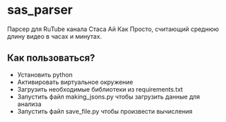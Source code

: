 # sas_parser
Парсер для RuTube канала Стаса Ай Как Просто, считающий среднюю длину видео в часах и минутах.

## Как пользоваться?
- Установить python
- Активировать виртуальное окружение
- Загрузить необходимые библиотеки из requirements.txt
- Запустить файл making_jsons.py чтобы загрузить данные для анализа
- Запустить файл save_file.py чтобы произвести вычисления